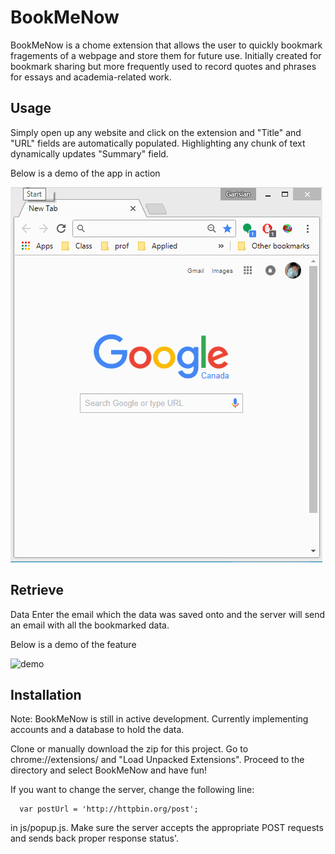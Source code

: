 # BookMeNow
BookMeNow is a chome extension that allows the user to quickly bookmark fragements of a webpage and store them for future use.
Initially created for bookmark sharing but more frequently used to record quotes and phrases for essays and academia-related work.

## Usage
Simply open up any website and click on the extension and "Title" and "URL" fields are automatically populated. Highlighting any chunk of text dynamically updates "Summary" field. 

Below is a demo of the app in action

![demo](screenplays/demo.gif)

## Retrieve 
Data
Enter the email which the data was saved onto and the server will send an email with all the bookmarked data.



Below is a demo of the feature



![demo](screenplays/emailDemo.gif)

## Installation
Note: BookMeNow is still in active development. Currently implementing accounts and a database to hold the data.

Clone or manually download the zip for this project. Go to chrome://extensions/ and "Load Unpacked Extensions". Proceed to the directory and select BookMeNow and have fun! 

If you want to change the server, change the following line: 

      var postUrl = 'http://httpbin.org/post';

in js/popup.js. Make sure the server accepts the appropriate POST requests and sends back proper response status'.
